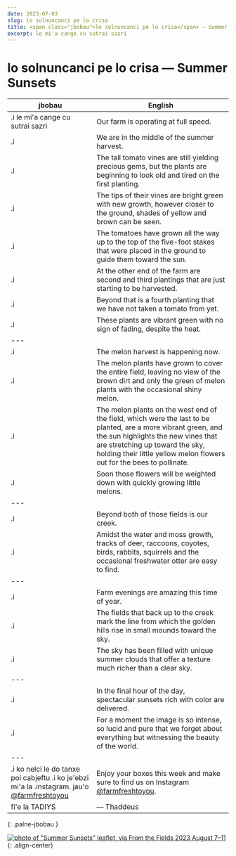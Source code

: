 ```yaml
---
date: 2023-07-03
slug: lo solnuncanci pe lo crisa
title: <span class="jbobau">lo solnuncanci pe lo crisa</span> — Summer Sunsets
excerpt: le mi'a cange cu sutrai sazri
---
```


# <span class="jbobau">lo solnuncanci pe lo crisa</span> — Summer Sunsets

| jbobau | English
|-|-
| .i le mi'a cange cu sutrai sazri | Our farm is operating at full speed.
| .i  | We are in the middle of the summer harvest.
| .i  | The tall tomato vines are still yielding precious gems, but the plants are beginning to look old and tired on the first planting.
| .i  | The tips of their vines are bright green with new growth, however closer to the ground, shades of yellow and brown can be seen.
| .i  | The tomatoes have grown all the way up to the top of the five-foot stakes that were placed in the ground to guide them toward the sun.
| .i  | At the other end of the farm are second and third plantings that are just starting to be harvested.
| .i  | Beyond that is a fourth planting that we have not taken a tomato from yet.
| .i  | These plants are vibrant green with no sign of fading, despite the heat.
|---
| .i  | The melon harvest is happening now.
| .i  | The melon plants have grown to cover the entire field, leaving no view of the brown dirt and only the green of melon plants with the occasional shiny melon.
| .i  | The melon plants on the west end of the field, which were the last to be planted, are a more vibrant green, and the sun highlights the new vines that are stretching up toward the sky, holding their little yellow melon flowers out for the bees to pollinate.
| .i  | Soon those flowers will be weighted down with quickly growing little melons.
|---
| .i  | Beyond both of those fields is our creek.
| .i  | Amidst the water and moss growth, tracks of deer, raccoons, coyotes, birds, rabbits, squirrels and the occasional freshwater otter are easy to find.
|---
| .i  | Farm evenings are amazing this time of year.
| .i  | The fields that back up to the creek mark the line from which the golden hills rise in small mounds toward the sky.
| .i  | The sky has been filled with unique summer clouds that offer a texture much richer than a clear sky.
|---
| .i  | In the final hour of the day, spectacular sunsets rich with color are delivered.
| .i  | For a moment the image is so intense, so lucid and pure that we forget about everything but witnessing the beauty of the world.
|---
| .i ko nelci le do tanxe poi cabjeftu .i ko je'ebzi mi'a la .instagram. jau'o [@farmfreshtoyou] | Enjoy your boxes this week and make sure to find us on Instagram [@farmfreshtoyou].
| fi'e la TADIYS | — Thaddeus
{: .palne-jbobau }

[![photo of "Summer Sunsets" leaflet, via _From the Fields_ 2023 August 7–11](https://i.imgur.com/jRKKWD4.jpg)](https://i.imgur.com/jRKKWD4.jpg){: .align-center}

[@farmerthaddeus]: https://instagram.com/farmerthaddeus
[@farmfreshtoyou]: https://instagram.com/farmfreshtoyou

